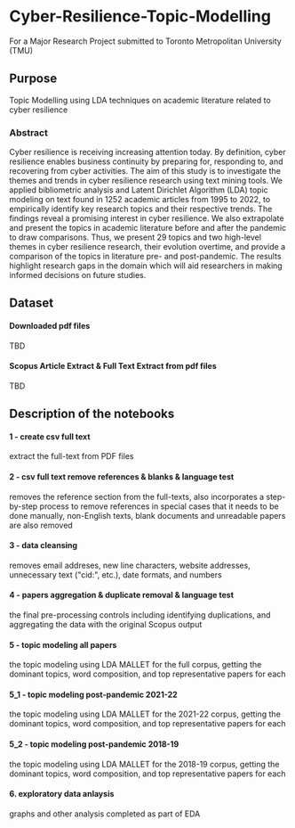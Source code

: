 # Cyber-Resilience-Topic-Modelling

For a Major Research Project submitted to Toronto Metropolitan University (TMU)
## Purpose

Topic Modelling using LDA techniques on academic literature related to cyber resilience

### Abstract 

Cyber resilience is receiving increasing attention today. By definition, cyber resilience enables business continuity by preparing for, responding to, and recovering from cyber activities. The aim of this study is to investigate the themes and trends in cyber resilience research using text mining tools. We applied bibliometric analysis and Latent Dirichlet Algorithm (LDA) topic modeling on text found in 1252 academic articles from 1995 to 2022, to empirically identify key research topics and their respective trends. The findings reveal a promising interest in cyber resilience. We also extrapolate and present the topics in academic literature before and after the pandemic to draw comparisons. Thus, we present 29 topics and two high-level themes in cyber resilience research, their evolution overtime, and provide a comparison of the topics in literature pre- and post-pandemic. The results highlight research gaps in the domain which will aid researchers in making informed decisions on future studies.

## Dataset ###

#### Downloaded pdf files 

TBD

#### Scopus Article Extract & Full Text Extract from pdf files

TBD

## Description of the notebooks

#### 1 - create csv full text

extract the full-text from PDF files

#### 2 - csv full text remove references & blanks & language test

removes the reference section from the full-texts, also incorporates a step-by-step process to remove references in special cases that it needs to be done manually, non-English texts, blank documents and unreadable papers are also removed

#### 3 - data cleansing

removes email addreses, new line characters, website addresses, unnecessary text ("cid:", etc.), date formats, and numbers 

#### 4 - papers aggregation & duplicate removal & language test

the final pre-processing controls including identifying duplications, and aggregating the data with the original Scopus output

#### 5 - topic modeling all papers

the topic modeling using LDA MALLET for the full corpus, getting the dominant topics, word composition, and top representative papers for each

#### 5_1 - topic modeling post-pandemic 2021-22

the topic modeling using LDA MALLET for the 2021-22 corpus, getting the dominant topics, word composition, and top representative papers for each

#### 5_2 - topic modeling post-pandemic 2018-19

the topic modeling using LDA MALLET for the 2018-19 corpus, getting the dominant topics, word composition, and top representative papers for each

#### 6. exploratory data anlaysis

graphs and other analysis completed as part of EDA
